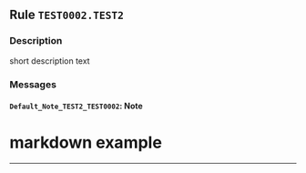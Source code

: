 ﻿## Rule `TEST0002.TEST2`

### Description

short description text

### Messages

#### `Default_Note_TEST2_TEST0002`: Note

# markdown example

---

